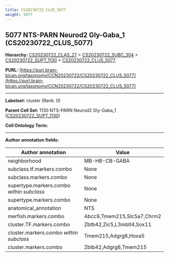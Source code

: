 ```yaml
---
title: CS20230722_CLUS_5077
weight: 5077
---
```

## 5077 NTS-PARN Neurod2 Gly-Gaba_1 (CS20230722_CLUS_5077)
<b>Hierarchy: </b>
[CS20230722_CLAS_27](../CS20230722_CLAS_27) >
[CS20230722_SUBC_304](../CS20230722_SUBC_304) >
[CS20230722_SUPT_1130](../CS20230722_SUPT_1130) >
[CS20230722_CLUS_5077](../CS20230722_CLUS_5077)

**PURL:** [https://purl.brain-bican.org/taxonomy/CCN20230722/CS20230722_CLUS_5077](https://purl.brain-bican.org/taxonomy/CCN20230722/CS20230722_CLUS_5077)

---


**Labelset:** cluster (Rank: 0)

**Parent Cell Set:** 1130 NTS-PARN Neurod2 Gly-Gaba_1 ([CS20230722_SUPT_1130](../CS20230722_SUPT_1130))



**Cell Ontology Term:** 

[MARKER GENES.]: #


---

[TRANSFERRED ANNOTATIONS.]: #


[AUTHOR ANNOTATION FIELDS.]: #


**Author annotation fields:**

| Author annotation | Value |
|-------------------|-------|
|neighborhood|MB-HB-CB-GABA|
|subclass.tf.markers.combo|None|
|subclass.markers.combo|None|
|supertype.markers.combo _within subclass_|None|
|supertype.markers.combo|None|
|anatomical_annotation|NTS|
|merfish.markers.combo|Abcc9,Tmem215,Slc5a7,Chrm2|
|cluster.TF.markers.combo|Zbtb42,Zic5,L3mbtl4,Sox11|
|cluster.markers.combo _within subclass_|Tmem215,Adgrg6,Hoxa5|
|cluster.markers.combo|Zbtb42,Adgrg6,Tmem215|
